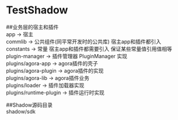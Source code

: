 # TestShadow 

##业务层的宿主和插件  
app -> 宿主  
commlib -> 公共组件(同平常开发时的公共库) 宿主app和插件都引入  
constants -> 常量 宿主app和插件都需要引入 保证某些常量值引用值相等  
plugin-manager -> 插件管理器 PluginManager 实现  
plugins/agora-app -> agora插件的壳子  
plugins/agora-plugin -> agora插件的实现  
plugins/agora-lib -> agora插件业务  
plugins/loader -> 插件加载器实现  
plugins/runtime-plugin -> 插件运行时实现  

##Shadow源码目录  
shadow/sdk
